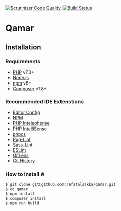 [![Scrutinizer Code Quality](https://scrutinizer-ci.com/g/refatalsakka/framework/badges/quality-score.png?b=master)](https://scrutinizer-ci.com/g/refatalsakka/framework/?branch=master)
[![Build Status](https://scrutinizer-ci.com/g/refatalsakka/framework/badges/build.png?b=master)](https://scrutinizer-ci.com/g/refatalsakka/framework/build-status/master)

# Qamar


## Installation

### Requirements
  - [PHP](https://www.php.net/downloads.php#gpg-7.3) v7.3+
  - [Node.js](https://nodejs.org/en/)
  - [npm](https://www.npmjs.com/) v6+
  - [Composer](https://getcomposer.org/download/) v1.8+

### Recommended IDE Extenstions
  - [Editor Config](https://marketplace.visualstudio.com/items?itemName=EditorConfig.EditorConfig)
  - [NPM](https://marketplace.visualstudio.com/items?itemName=eg2.vscode-npm-script)
  - [PHP Intelephense](https://marketplace.visualstudio.com/items?itemName=bmewburn.vscode-intelephense-client)
  - [PHP IntelliSense](https://marketplace.visualstudio.com/items?itemName=felixfbecker.php-intellisense)
  - [phpcs](https://marketplace.visualstudio.com/items?itemName=ikappas.phpcs)
  - [Pug-Lint](https://marketplace.visualstudio.com/items?itemName=mrmlnc.vscode-puglint)
  - [Sass-Lint](https://marketplace.visualstudio.com/items?itemName=glen-84.sass-lint)
  - [ESLint](https://marketplace.visualstudio.com/items?itemName=dbaeumer.vscode-eslint)
  - [GitLens](https://marketplace.visualstudio.com/items?itemName=eamodio.gitlens)
  - [Git History](https://marketplace.visualstudio.com/items?itemName=donjayamanne.githistory)

### How to Install 🔥
```sh
$ git clone git@github.com:refatalsakka/qamar.git
$ cd qamar
$ npm install
$ composer install
$ npm run build
```
